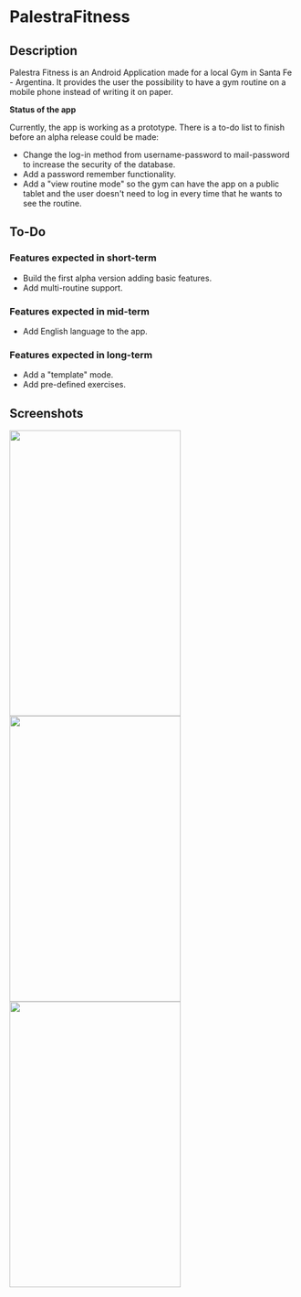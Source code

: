 # PalestraFitness

## Description

Palestra Fitness is an Android Application made for a local Gym in Santa Fe - Argentina. It provides the user the possibility to have a gym routine on a mobile phone instead of writing it on paper.

**Status of the app**

Currently, the app is working as a prototype. There is a to-do list to finish before an alpha release could be made:

* Change the log-in method from username-password to mail-password to increase the security of the database.
* Add a password remember functionality.
* Add a "view routine mode" so the gym can have the app on a public tablet and the user doesn't need to log in every time that he wants to see the routine.

## To-Do

### Features expected in short-term

* Build the first alpha version adding basic features.
* Add multi-routine support.

### Features expected in mid-term

* Add English language to the app.

### Features expected in long-term

* Add a "template" mode.
* Add pre-defined exercises.

## Screenshots
<img src="https://user-images.githubusercontent.com/42981462/188206896-7cb74dcd-82e1-4fe9-83e7-9c58be303e6a.jpeg" width="300" height="500"> <img src="https://user-images.githubusercontent.com/42981462/188206907-8c06f8ae-cb75-48c3-bc72-0b9d7440b774.jpeg" width="300" height="500"> <img src="https://user-images.githubusercontent.com/42981462/188206915-96c530fa-9dc9-41c3-8ca5-709689276200.jpeg" width="300" height="500">
